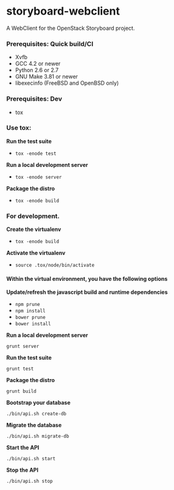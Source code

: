 storyboard-webclient
====================

A WebClient for the OpenStack Storyboard project.

### Prerequisites: Quick build/CI

* Xvfb
* GCC 4.2 or newer
* Python 2.6 or 2.7
* GNU Make 3.81 or newer
* libexecinfo (FreeBSD and OpenBSD only)

### Prerequisites: Dev

* tox

### Use tox:

**Run the test suite**

* `tox -enode test`

**Run a local development server**

* `tox -enode server`

**Package the distro**

* `tox -enode build`

### For development.

**Create the virtualenv**

* `tox -enode build`

**Activate the virtualenv**

* `source .tox/node/bin/activate`

#### Within the virtual environment, you have the following options

**Update/refresh the javascript build and runtime dependencies**

* `npm prune`
* `npm install`
* `bower prune`
* `bower install`

**Run a local development server**

`grunt server`

**Run the test suite**

`grunt test`

**Package the distro**

`grunt build`

**Bootstrap your database**

`./bin/api.sh create-db`

**Migrate the database**

`./bin/api.sh migrate-db`

**Start the API**

`./bin/api.sh start`

**Stop the API**

`./bin/api.sh stop`